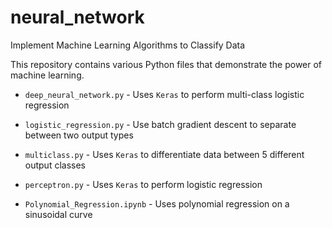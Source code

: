 # neural_network
Implement Machine Learning Algorithms to Classify Data

This repository contains various Python files that demonstrate the power of machine learning. 

* `deep_neural_network.py` - Uses `Keras` to perform multi-class logistic regression

* `logistic_regression.py` - Use batch gradient descent to separate between two output types

* `multiclass.py` - Uses `Keras` to differentiate data between 5 different output classes 

* `perceptron.py` - Uses `Keras` to perform logistic regression

* `Polynomial_Regression.ipynb` - Uses polynomial regression on a sinusoidal curve 
